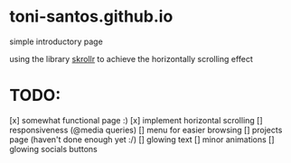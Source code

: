 # toni-santos.github.io

simple introductory page

using the library <a href="https://github.com/Prinzhorn/skrollr">skrollr</a> to achieve the horizontally scrolling effect

# TODO:

[x] somewhat functional page :)
[x] implement horizontal scrolling
[] responsiveness (\@media queries)
[] menu for easier browsing
[] projects page (haven't done enough yet :/)
[] glowing text
[] minor animations
[] glowing socials buttons